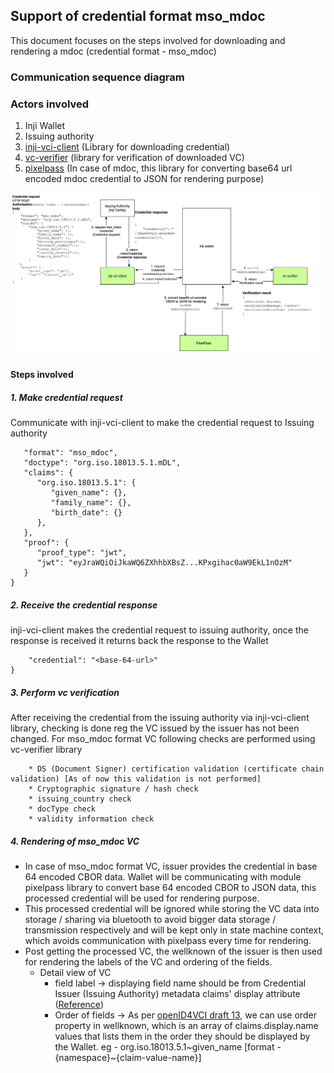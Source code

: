 ## Support of credential format mso_mdoc

This document focuses on the steps involved for downloading and rendering a mdoc (credential format - mso_mdoc)

### Communication sequence diagram

### Actors involved
1. Inji Wallet
2. Issuing authority
3. [inji-vci-client](https://github.com/mosip/inji-vci-client) (Library for downloading credential)
4. [vc-verifier](https://github.com/mosip/vc-verifier) (library for verification of downloaded VC)
5. [pixelpass](https://github.com/mosip/pixelpass) (In case of mdoc, this library for converting base64 url encoded mdoc credential to JSON for rendering purpose)

![img_9.png](mdoc_sequence.png)
#### Steps involved
##### 1. Make credential request

Communicate with inji-vci-client to make the credential request to Issuing authority
````{
   "format": "mso_mdoc",
   "doctype": "org.iso.18013.5.1.mDL",
   "claims": {
      "org.iso.18013.5.1": {
         "given_name": {},
         "family_name": {},
         "birth_date": {}
      },
   },
   "proof": {
      "proof_type": "jwt",
      "jwt": "eyJraWQiOiJkaWQ6ZXhhbXBsZ...KPxgihac0aW9EkL1nOzM"
   }
}
````
##### 2. Receive the credential response
inji-vci-client makes the credential request to issuing authority, once the response is received it returns back the response to the Wallet
```{  
	"credential": "<base-64-url>"  
}  
```
##### 3. Perform vc verification

After receiving the credential from the issuing authority via inji-vci-client library, checking is done reg the VC issued by the issuer has not been changed. For mso_mdoc format VC following checks are performed using vc-verifier library

        * DS (Document Signer) certification validation (certificate chain validation) [As of now this validation is not performed]
        * Cryptographic signature / hash check
        * issuing_country check
        * docType check
        * validity information check
##### 4. Rendering of mso_mdoc VC

- In case of mso_mdoc format VC, issuer provides the credential in base 64 encoded CBOR data. Wallet will be communicating with module pixelpass library to convert base 64 encoded CBOR to JSON data, this processed credential will be used for rendering purpose. 
- This processed credential will be ignored while storing the VC data into storage / sharing via bluetooth to avoid bigger data storage / transmission respectively and will be kept only in state machine context, which avoids communication with pixelpass every time for rendering.
- Post getting the processed VC, the wellknown of the issuer is then used for rendering the labels of the VC and ordering of the fields.
  - Detail view of VC
    - field label -> displaying field name should be from Credential Issuer (Issuing Authority) metadata claims' display attribute ([Reference](https://openid.net/specs/openid-4-verifiable-credential-issuance-1_0-ID1.html#name-credential-issuer-metadata-5))
    - Order of fields -> As per [openID4VCI draft 13](https://openid.net/specs/openid-4-verifiable-credential-issuance-1_0-ID1.html), we can use order property in wellknown, which is an array of claims.display.name values that lists them in the order they should be displayed by the Wallet. eg - org.iso.18013.5.1\~given_name [format - {namespace}~{claim-value-name}]
